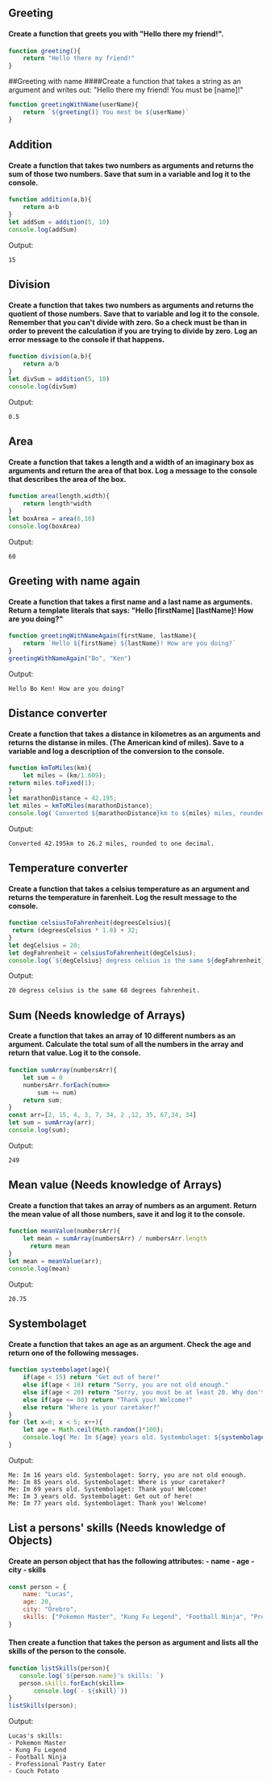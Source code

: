 
## Greeting
#### Create a function that greets you with "Hello there my friend!".
```js
function greeting(){
    return "Hello there my friend!"
}
```
##Greeting with name
####Create a function that takes a string as an argument and writes out: "Hello there my friend! You must be [name]!"
```js
function greetingWithName(userName){
    return `${greeting()} You mest be ${userName}`
}
```
## Addition
#### Create a function that takes two numbers as arguments and returns the sum of those two numbers. Save that sum in a variable and log it to the console.
```js
function addition(a,b){
    return a+b
}
let addSum = addition(5, 10)
console.log(addSum)
```
Output:
```
15
```

## Division
#### Create a function that takes two numbers as arguments and returns the quotient of those numbers. Save that to variable and log it to the console. Remember that you can't divide with zero. So a check must be than in order to prevent the calculation if you are trying to divide by zero. Log an error message to the console if that happens.
```js
function division(a,b){
    return a/b
}
let divSum = addition(5, 10)
console.log(divSum)
```
Output:
```
0.5
```

## Area
#### Create a function that takes a length and a width of an imaginary box as arguments and return the area of that box. Log a message to the console that describes the area of the box.
```js
function area(length,width){
    return length*width
}
let boxArea = area(6,10)
console.log(boxArea)
```
Output:
```
60
```
## Greeting with name again
#### Create a function that takes a first name and a last name as arguments. Return a template literals that says: "Hello [firstName] [lastName]! How are you doing?"
```js
function greetingWithNameAgain(firstName, lastName){
    return `Hello ${firstName} ${lastName}! How are you doing?`
}
greetingWithNameAgain("Bo", "Ken")
```
Output:
```
Hello Bo Ken! How are you doing?
```
## Distance converter
#### Create a function that takes a distance in kilometres as an arguments and returns the distanse in miles. (The American kind of miles). Save to a variable and log a description of the conversion to the console.
```js
function kmToMiles(km){
    let miles = (km/1.609);    
return miles.toFixed(1);
}
let marathonDistance = 42.195;
let miles = kmToMiles(marathonDistance);
console.log(`Converted ${marathonDistance}km to ${miles} miles, rounded to one decimal.`)
```
Output:
```
Converted 42.195km to 26.2 miles, rounded to one decimal.
```
## Temperature converter
#### Create a function that takes a celsius temperature as an argument and returns the temperature in farenheit. Log the result message to the console.
```js
function celsiusToFahrenheit(degreesCelsius){
 return (degreesCelsius * 1.8) + 32;
}
let degCelsius = 20;
let degFahrenheit = celsiusToFahrenheit(degCelsius);
console.log(`${degCelsius} degress celsius is the same ${degFahrenheit} degrees fahrenheit.`)
```
Output:
```
20 degress celsius is the same 68 degrees fahrenheit.
```
## Sum (Needs knowledge of Arrays)
#### Create a function that takes an array of 10 different numbers as an argument. Calculate the total sum of all the numbers in the array and return that value. Log it to the console.
```js
function sumArray(numbersArr){
    let sum = 0
    numbersArr.forEach(num=>
        sum += num)
    return sum;
}
const arr=[2, 15, 4, 3, 7, 34, 2 ,12, 35, 67,34, 34]
let sum = sumArray(arr);
console.log(sum);
```
Output:
```
249
```
## Mean value (Needs knowledge of Arrays)
#### Create a function that takes an array of numbers as an argument. Return the mean value of all those numbers, save it and log it to the console.
```js
function meanValue(numbersArr){
    let mean = sumArray(numbersArr) / numbersArr.length
      return mean
}
let mean = meanValue(arr);
console.log(mean)
```
Output:
```
20.75
```
## Systembolaget
#### Create a function that takes an age as an argument. Check the age and return one of the following messages.
```js
function systembolaget(age){
    if(age < 15) return "Get out of here!"
    else if(age < 18) return "Sorry, you are not old enough."
    else if(age < 20) return "Sorry, you must be at least 20. Why don't you try a bar instead?"
    else if(age <= 80) return "Thank you! Welcome!"
    else return "Where is your caretaker?"
}
for (let x=0; x < 5; x++){
    let age = Math.ceil(Math.random()*100);
    console.log(`Me: Im ${age} years old. Systembolaget: ${systembolaget(age)}`)
}
```
Output:
```
Me: Im 16 years old. Systembolaget: Sorry, you are not old enough.
Me: Im 85 years old. Systembolaget: Where is your caretaker?
Me: Im 69 years old. Systembolaget: Thank you! Welcome!
Me: Im 3 years old. Systembolaget: Get out of here!
Me: Im 77 years old. Systembolaget: Thank you! Welcome!
```
## List a persons' skills (Needs knowledge of Objects)
#### Create an person object that has the following attributes: - name - age - city - skills
```js
const person = {
    name: "Lucas",
    age: 20,
    city: "Örebro",
    skills: ["Pokemon Master", "Kung Fu Legend", "Football Ninja", "Professional Pastry Eater", "Couch Potato"]
}
```
#### Then create a function that takes the person as argument and lists all the skills of the person to the console. 
 ```js
function listSkills(person){
    console.log(`${person.name}'s skills: `)
    person.skills.forEach(skill=>
        console.log(`- ${skill}`))
}
listSkills(person);
```
Output:
```
Lucas's skills:
- Pokemon Master
- Kung Fu Legend
- Football Ninja
- Professional Pastry Eater
- Couch Potato
```
